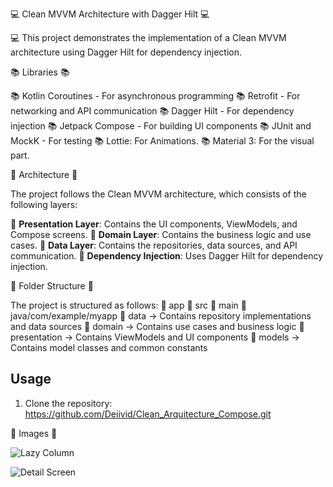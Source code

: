 💻 Clean MVVM Architecture with Dagger Hilt 💻

💻 This project demonstrates the implementation of a Clean MVVM architecture using Dagger Hilt for dependency injection.

📚 Libraries 📚

📚 Kotlin Coroutines - For asynchronous programming
📚 Retrofit - For networking and API communication
📚 Dagger Hilt - For dependency injection
📚 Jetpack Compose - For building UI components
📚 JUnit and MockK - For testing
📚 Lottie: For Animations.
📚 Material 3: For the visual part.

🧮 Architecture 🧮

The project follows the Clean MVVM architecture, which consists of the following layers:

🧮 **Presentation Layer**: Contains the UI components, ViewModels, and Compose screens.
🧮 **Domain Layer**: Contains the business logic and use cases.
🧮 **Data Layer**: Contains the repositories, data sources, and API communication.
🧮  **Dependency Injection**: Uses Dagger Hilt for dependency injection.

📁 Folder Structure 📁

The project is structured as follows:
📁 app
  📁 src
    📁 main
      📁 java/com/example/myapp
        📁 data -> Contains repository implementations and data sources
        📁 domain -> Contains use cases and business logic
        📁 presentation -> Contains ViewModels and UI components
        📁 models -> Contains model classes and common constants
   
## Usage

1. Clone the repository: https://github.com/Deiivid/Clean_Arquitecture_Compose.git

🙂 Images 🙂

![Lazy Column](https://github.com/Deiivid/Clean_Arquitecture_Compose/assets/60486280/4de63ad1-4b25-4536-ac76-753eb4828124)

![Detail Screen](https://github.com/Deiivid/Clean_Arquitecture_Compose/assets/60486280/c8df6da7-6dd1-4861-8583-4f6257c38615)
